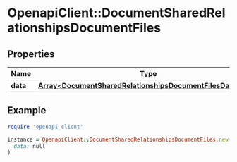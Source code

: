 # OpenapiClient::DocumentSharedRelationshipsDocumentFiles

## Properties

| Name | Type | Description | Notes |
| ---- | ---- | ----------- | ----- |
| **data** | [**Array&lt;DocumentSharedRelationshipsDocumentFilesDataInner&gt;**](DocumentSharedRelationshipsDocumentFilesDataInner.md) |  | [optional] |

## Example

```ruby
require 'openapi_client'

instance = OpenapiClient::DocumentSharedRelationshipsDocumentFiles.new(
  data: null
)
```

